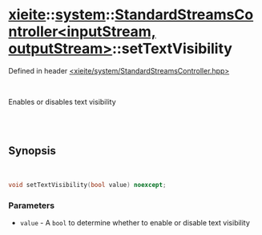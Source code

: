 # [xieite](../../xieite.md)::[system](../../system.md)::[StandardStreamsController<inputStream, outputStream>](../StandardStreamsController.md)::setTextVisibility
Defined in header [<xieite/system/StandardStreamsController.hpp>](../../../include/xieite/system/StandardStreamsController.hpp)

<br/>

Enables or disables text visibility

<br/><br/>

## Synopsis

<br/>

```cpp
void setTextVisibility(bool value) noexcept;
```
### Parameters
- `value` - A `bool` to determine whether to enable or disable text visibility
